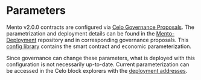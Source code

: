 # Parameters

Mento v2.0.0 contracts are configured via [Celo Governance Proposals](https://celo.stake.id/#/). The parametrization and deployment details can be found in the [Mento-Deployment](https://github.com/mento-protocol/mento-deployment) repository and in corresponding governance proposals. This [config library](https://github.com/mento-protocol/mento-deployment/blob/main/script/upgrades/MU01/Config.sol) contains the smart contract and economic parameterization.&#x20;

Since governance can change these parameters, what is deployed with this configuration is not necessarily up-to-date. Current parameterization can be accessed in the Celo block explorers with the [deployment addresses](addresses.md).&#x20;
